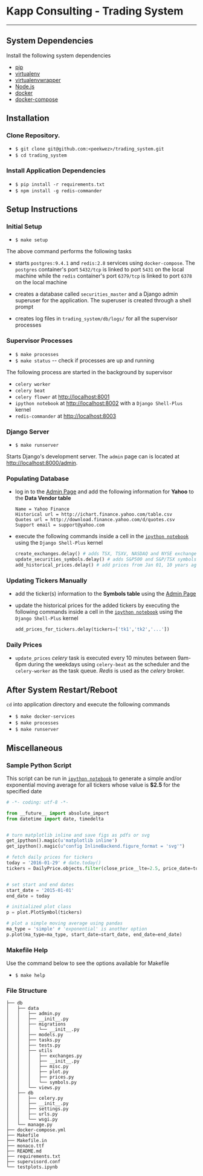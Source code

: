# Kapp Consulting - Trading System
---
## **System Dependencies**
Install the following system dependencies

* [pip](https://pip.pypa.io/en/stable/installing/)
* [virtualenv](https://virtualenv.readthedocs.org/en/latest/installation.html)
* [virtualenvwrapper](http://virtualenvwrapper.readthedocs.org/en/latest/install.html)
* [Node.js](https://nodejs.org/en/)
* [docker](https://docs.docker.com/engine/installation/)
* [docker-compose](https://docs.docker.com/compose/install/)

## **Installation**

### Clone Repository.
* `$ git clone git@github.com:<peekwez>/trading_system.git`
* `$ cd trading_system`

### Install Application Dependencies
* `$ pip install -r requirements.txt`
* `$ npm install -g redis-commander`

## **Setup Instructions**

### Initial Setup
* `$ make setup`

The above command performs the following tasks

* starts `postgres:9.4.1` and `redis:2.8` services using `docker-compose`. The `postgres` container's port `5432/tcp` is linked to port `5431` on the local machine while the `redis` container's port `6379/tcp` is linked to port `6378` on the local machine

* creates a database called `securities_master` and a Django admin superuser for the application. The superuser is created through a shell prompt

* creates log files in `trading_system/db/logs/` for all the supervisor processes

### Supervisor Processes
* `$ make processes`
* `$ make status` -- check if processes are up and running

The following process are started in the background by supervisor
* `celery worker`
* `celery beat`
* `celery flower` at [http://localhost:8001](http://localhost:8001)
* `ipython notebook` at [http://localhost:8002](http://localhost:8002) with a `Django Shell-Plus` kernel
* `redis-commander` at [http://localhost:8003](http://localhost:8003)

### Django Server
* `$ make runserver`

Starts Django's development server. The `admin` page can is located at [http://localhost:8000/admin](http://localhost:8000/admin).

### Populating Database
* log in to the [Admin Page](http://localhost:8000/admin) and add the following information for **Yahoo** to the **Data Vendor table**
  ```
  Name = Yahoo Finance
  Historical url = http://ichart.finance.yahoo.com/table.csv
  Quotes url = http://download.finance.yahoo.com/d/quotes.csv
  Support email = support@yahoo.com
  ```

* execute the following commands inside a cell in the [`ipython notebook`](http://localhost:8002) using the `Django Shell-Plus` kernel
  ```python
  create_exchanges.delay() # adds TSX, TSXV, NASDAQ and NYSE exchanges to database
  update_securities_symbols.delay() # adds S&P500 and S&P/TSX symbols
  add_historical_prices.delay() # add prices from Jan 01, 10 years ago to today
  ```

### Updating Tickers Manually
* add the ticker(s) information to the **Symbols table** using the [Admin Page](http://localhost:8000/admin)

* update the historical prices for the added tickers by executing the following commands inside a cell in the [`ipython notebook`](http://localhost:8002) using the `Django Shell-Plus` kernel
  ```python
  add_prices_for_tickers.delay(tickers=['tk1','tk2','...'])
  ```

### Daily Prices
* `update_prices` _celery_ task is executed every 10 minutes between 9am-6pm during the weekdays using `celery-beat` as the scheduler and the `celery-worker` as the task queue. _Redis_ is used as the _celery_ broker.

## **After System Restart/Reboot**
`cd` into application directory and execute the following commands
* `$ make docker-services`
* `$ make processes`
* `$ make runserver`

## **Miscellaneous**
### Sample Python Script
This script can be run in [`ipython notebook`](http://localhost:8002) to generate a
simple and/or exponential moving average for all tickers whose value is **$2.5**
for the specified date

```python
# -*- coding: utf-8 -*-

from __future__ import absolute_import
from datetime import date, timedelta


# turn matplotlib inline and save figs as pdfs or svg
get_ipython().magic(u'matplotlib inline')
get_ipython().magic(u"config InlineBackend.figure_format = 'svg'")

# fetch daily prices for tickers
today = '2016-01-29' # date.today()
tickers = DailyPrice.objects.filter(close_price__lte=2.5, price_date=today).values_list('symbol__ticker', flat=True)


# set start and end dates
start_date = '2015-01-01'
end_date = today

# initialized plot class
p = plot.PlotSymbol(tickers)

# plot a simple moving average using pandas
ma_type = 'simple' # 'exponential' is another option
p.plot(ma_type=ma_type, start_date=start_date, end_date=end_date)
```

### Makefile Help
Use the command below to see the options available for Makefile
* `$ make help`

### File Structure
```
├── db
│   ├── data
│   │   ├── admin.py
│   │   ├── __init__.py
│   │   ├── migrations
│   │   │   └── __init__.py
│   │   ├── models.py
│   │   ├── tasks.py
│   │   ├── tests.py
│   │   ├── utils
│   │   │   ├── exchanges.py
│   │   │   ├── __init__.py
│   │   │   ├── misc.py
│   │   │   ├── plot.py
│   │   │   ├── prices.py
│   │   │   └── symbols.py
│   │   └── views.py
│   ├── db
│   │   ├── celery.py
│   │   ├── __init__.py
│   │   ├── settings.py
│   │   ├── urls.py
│   │   └── wsgi.py
│   └── manage.py
├── docker-compose.yml
├── Makefile
├── Makefile.in
├── monaco.ttf
├── README.md
├── requirements.txt
├── supervisord.conf
└── testplots.ipynb
```
